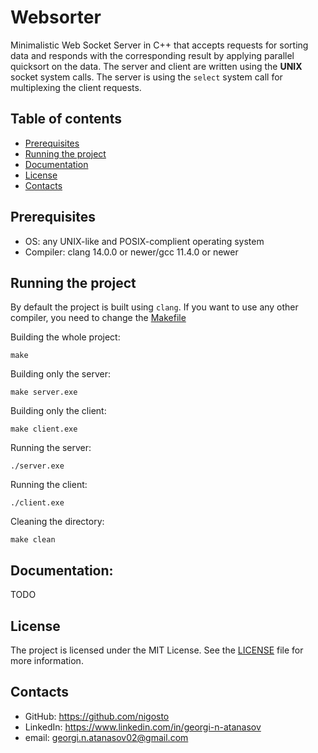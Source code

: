 # Websorter
Minimalistic Web Socket Server in C++ that accepts requests for sorting data and responds with the corresponding result by applying parallel quicksort on the data. The server and client are written using the **UNIX** socket system calls. The server is using the `select` system call for multiplexing the client requests.

## Table of contents
- [Prerequisites](#prerequisites)
- [Running the project](#running-the-project)
- [Documentation](#documentation)
- [License](#license)
- [Contacts](#contacts)

## Prerequisites
- OS: any UNIX-like and POSIX-complient operating system
- Compiler: clang 14.0.0 or newer/gcc 11.4.0 or newer

## Running the project
By default the project is built using `clang`. If you want to use any other compiler, you need to change the [Makefile](./Makefile)

Building the whole project:
```shell
make 
```

Building only the server:
```shell
make server.exe
```

Building only the client:
```shell
make client.exe
```

Running the server:
```shell
./server.exe
```

Running the client:
```shell
./client.exe
```

Cleaning the directory:
```shell
make clean
```

## Documentation:
TODO

## License
The project is licensed under the MIT License. See the [LICENSE](./LICENSE) file for more information.

## Contacts
- GitHub: https://github.com/nigosto
- LinkedIn: https://www.linkedin.com/in/georgi-n-atanasov
- email: georgi.n.atanasov02@gmail.com